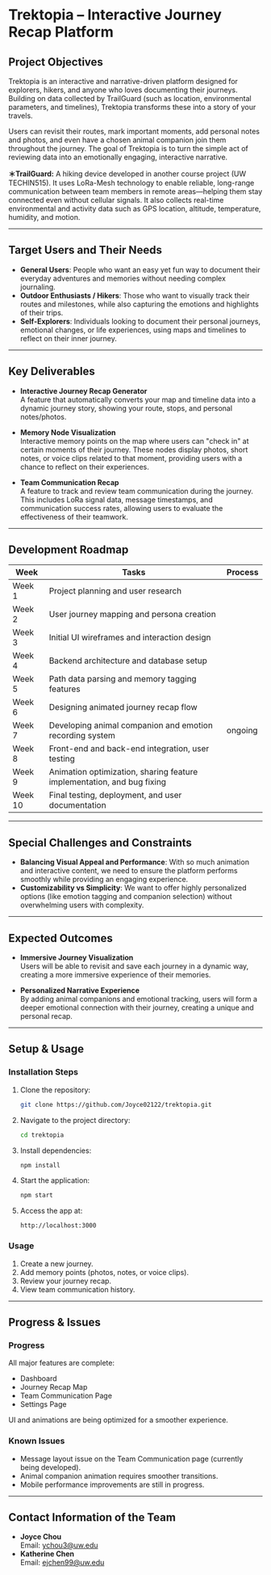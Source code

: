 # Trektopia – Interactive Journey Recap Platform

## Project Objectives

Trektopia is an interactive and narrative-driven platform designed for explorers, hikers, and anyone who loves documenting their journeys. Building on data collected by TrailGuard (such as location, environmental parameters, and timelines), Trektopia transforms these into a story of your travels.

Users can revisit their routes, mark important moments, add personal notes and photos, and even have a chosen animal companion join them throughout the journey. The goal of Trektopia is to turn the simple act of reviewing data into an emotionally engaging, interactive narrative.

**＊TrailGuard:** A hiking device developed in another course project (UW TECHIN515). It uses LoRa-Mesh technology to enable reliable, long-range communication between team members in remote areas—helping them stay connected even without cellular signals. It also collects real-time environmental and activity data such as GPS location, altitude, temperature, humidity, and motion.

---

## Target Users and Their Needs

- **General Users**: People who want an easy yet fun way to document their everyday adventures and memories without needing complex journaling.
- **Outdoor Enthusiasts / Hikers**: Those who want to visually track their routes and milestones, while also capturing the emotions and highlights of their trips.
- **Self-Explorers**: Individuals looking to document their personal journeys, emotional changes, or life experiences, using maps and timelines to reflect on their inner journey.

---

## Key Deliverables

- **Interactive Journey Recap Generator**  
  A feature that automatically converts your map and timeline data into a dynamic journey story, showing your route, stops, and personal notes/photos.

- **Memory Node Visualization**  
  Interactive memory points on the map where users can "check in" at certain moments of their journey. These nodes display photos, short notes, or voice clips related to that moment, providing users with a chance to reflect on their experiences.

- **Team Communication Recap**  
  A feature to track and review team communication during the journey. This includes LoRa signal data, message timestamps, and communication success rates, allowing users to evaluate the effectiveness of their teamwork.

---

## Development Roadmap

| Week | Tasks | Process |
|------|-------|---------|
| Week 1 | Project planning and user research |  |
| Week 2 | User journey mapping and persona creation |  |
| Week 3 | Initial UI wireframes and interaction design |  |
| Week 4 | Backend architecture and database setup |  |
| Week 5 | Path data parsing and memory tagging features |  |
| Week 6 | Designing animated journey recap flow |  |
| Week 7 | Developing animal companion and emotion recording system | ongoing |
| Week 8 | Front-end and back-end integration, user testing |  |
| Week 9 | Animation optimization, sharing feature implementation, and bug fixing |  |
| Week 10 | Final testing, deployment, and user documentation |  |

---

## Special Challenges and Constraints

- **Balancing Visual Appeal and Performance**: With so much animation and interactive content, we need to ensure the platform performs smoothly while providing an engaging experience.
- **Customizability vs Simplicity**: We want to offer highly personalized options (like emotion tagging and companion selection) without overwhelming users with complexity.

---

## Expected Outcomes

- **Immersive Journey Visualization**  
  Users will be able to revisit and save each journey in a dynamic way, creating a more immersive experience of their memories.

- **Personalized Narrative Experience**  
  By adding animal companions and emotional tracking, users will form a deeper emotional connection with their journey, creating a unique and personal recap.

---

## Setup & Usage

### Installation Steps
1. Clone the repository:
   ```bash
   git clone https://github.com/Joyce02122/trektopia.git
   ```
2. Navigate to the project directory:
   ```bash
   cd trektopia
   ```
3. Install dependencies:
   ```bash
   npm install
   ```
4. Start the application:
   ```bash
   npm start
   ```
5. Access the app at:
   ```
   http://localhost:3000
   ```

### Usage
1. Create a new journey.
2. Add memory points (photos, notes, or voice clips).
3. Review your journey recap.
4. View team communication history.

---

## Progress & Issues

### Progress
All major features are complete:
- Dashboard
- Journey Recap Map
- Team Communication Page
- Settings Page

UI and animations are being optimized for a smoother experience.

### Known Issues
- Message layout issue on the Team Communication page (currently being developed).
- Animal companion animation requires smoother transitions.
- Mobile performance improvements are still in progress.

---

## Contact Information of the Team

- **Joyce Chou**  
  Email: ychou3@uw.edu
- **Katherine Chen**  
  Email: ejchen99@uw.edu